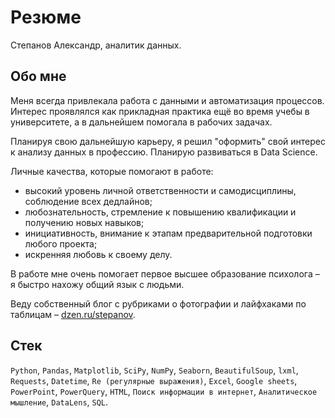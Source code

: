 # Резюме

Степанов Александр, аналитик данных.

## Обо мне
Меня всегда привлекала работа с данными и автоматизация процессов. Интерес проявлялся как прикладная практика ещё во время учебы в университете, а в дальнейшем помогала в рабочих задачах.

Планируя свою дальнейшую карьеру, я решил "оформить" свой интерес к анализу данных в профессию. Планирую развиваться в Data Science.

Личные качества, которые помогают в работе:
* высокий уровень личной ответственности и самодисциплины, соблюдение всех дедлайнов;
* любознательность, стремление к повышению квалификации и получению новых навыков;
* инициативность, внимание к этапам предварительной подготовки любого проекта;
* искренняя любовь к своему делу.

В работе мне очень помогает первое высшее образование психолога – я быстро нахожу общий язык с людьми.

Веду собственный блог с рубриками о фотографии и лайфхаками по таблицам – [dzen.ru/stepanov](https://dzen.ru/stepanov).

## Стек

`Python`, `Pandas`, `Matplotlib`, `SciPy`, `NumPy`, `Seaborn`, `BeautifulSoup`, `lxml`, `Requests`, `Datetime`, `Re (регулярные выражения)`, `Excel`, `Google sheets`, `PowerPoint`, `PowerQuery`, `HTML`, `Поиск информации в интернет`, `Аналитическое мышление`, `DataLens`, `SQL`.
